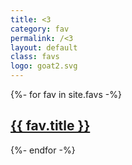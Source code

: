 ```yaml
---
title: <3
category: fav
permalink: /<3
layout: default
class: favs
logo: goat2.svg
---
```





   {%- for fav in site.favs -%}
   <h2>
   <a href="{{ fav.url }}">
   {{ fav.title }}
  </a>
  </h2>
   {%- endfor -%}
